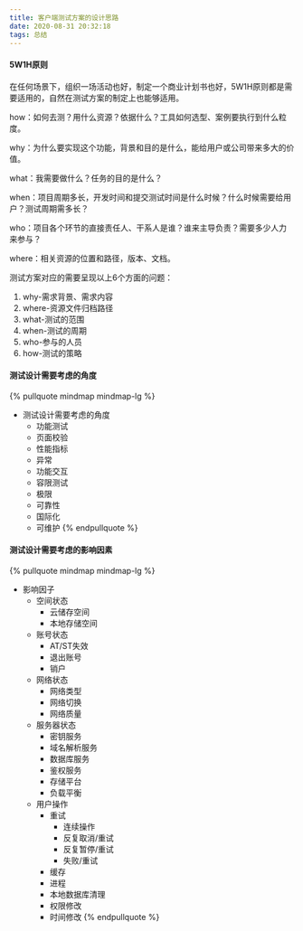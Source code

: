 ```yaml
---
title: 客户端测试方案的设计思路
date: 2020-08-31 20:32:18
tags: 总结
---
```


#### 5W1H原则

在任何场景下，组织一场活动也好，制定一个商业计划书也好，5W1H原则都是需要适用的，自然在测试方案的制定上也能够适用。

how：如何去测？用什么资源？依据什么？工具如何选型、案例要执行到什么粒度。

why：为什么要实现这个功能，背景和目的是什么，能给用户或公司带来多大的价值。

what：我需要做什么？任务的目的是什么？

when：项目周期多长，开发时间和提交测试时间是什么时候？什么时候需要给用户？测试周期需多长？

who：项目各个环节的直接责任人、干系人是谁？谁来主导负责？需要多少人力来参与？

where：相关资源的位置和路径，版本、文档。

测试方案对应的需要呈现以上6个方面的问题：
1. why-需求背景、需求内容
2. where-资源文件归档路径
3. what-测试的范围
4. when-测试的周期
5. who-参与的人员
6. how-测试的策略

<!--more-->

#### 测试设计需要考虑的角度

{% pullquote mindmap mindmap-lg %}
- 测试设计需要考虑的角度
	- 功能测试
	- 页面校验
	- 性能指标
	- 异常
	- 功能交互
	- 容限测试
	- 极限
	- 可靠性
	- 国际化
	- 可维护
{% endpullquote %}


#### 测试设计需要考虑的影响因素

{% pullquote mindmap mindmap-lg %}
- 影响因子
	- 空间状态
		- 云储存空间
		- 本地存储空间
	- 账号状态
		- AT/ST失效
		- 退出账号
		- 销户
	- 网络状态
		- 网络类型
		- 网络切换
		- 网络质量
	- 服务器状态
		- 密钥服务
		- 域名解析服务
		- 数据库服务
		- 鉴权服务
		- 存储平台
		- 负载平衡
	- 用户操作
		- 重试
			- 连续操作
			- 反复取消/重试
			- 反复暂停/重试
			- 失败/重试
		- 缓存
		- 进程
		- 本地数据库清理
		- 权限修改
		- 时间修改
{% endpullquote %}